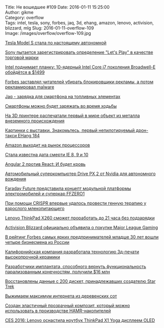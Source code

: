 Title: Не вошедшее #109
Date: 2016-01-11 15:25:00  
Author: gikme  
Category: overflow  
Tags: intel, tesla, sony, forbes, jaq, 3d, ehang, amazon, lenovo, activision, blizzard, mlg
Slug: 2016-01-11-overflow-109  
Image: /images/overflow/overflow-109.jpg


[Tesla Model S стала по настоящему автономной](https://talk.gik.me/posts/JwMLpfQxGS8YeTX5A/tesla-model-s-stala-po-nastoyashemu-avtonomnoj)

[Sony пытается зарегистрировать определение "Let's Play" в качестве торговой марки](https://talk.gik.me/posts/nqteb5WxqxPn94qEb/sony-pytaetsya-zaregistrirovat-opredelenie-let-s-play-v)

[Intel поднимает планку: 10-ядерный Intel Core i7 поколения Broadwell-E обойдётся в $1499](https://talk.gik.me/posts/LTqyZPicPu6E7p6yW/intel-podnimaet-planku-10-yadernyj-intel-core-i7-pokoleniya)

[Forbes заставлял читателей убирать блокировщики рекламы, а потом рекламировал malware](https://talk.gik.me/posts/EuQcn4jr9xPNj4TXr/forbes-zastavlyal-chitatelej-ubirat-blokirovshiki-reklamy-a)

[Jaq - зарядка для смартфона на топливных элементах](https://talk.gik.me/posts/X4QmZozBkiHPABjMi/jaq-zaryadka-dlya-smartfona-na-toplivnyh-elementah)

[Смартфоны можно будет заряжать во время ходьбы](https://talk.gik.me/posts/cN7Yf2jZcujeQ7vCh/smartfony-mozhno-budet-zaryazhat-vo-vremya-hodby)

[На 3D принтере распечатали первый в мире объект из металла внеземного происхождения](https://talk.gik.me/posts/BcdZGdQeReCKef3nx/na-3d-printere-raspechatali-pervyj-v-mire-obekt-iz-metalla)

[Картинки с выставки. Знакомьтесь, первый непилотируемый дрон-такси EHang 184](https://talk.gik.me/posts/QhJDgCYAatZCiNhqk/kartinki-s-vystavki-znakomtes-pervyj-nepilotiruemyj-dron)

[Amazon выходит на рынок процессоров](https://talk.gik.me/posts/GuJsPx8g4jntijzh5/amazon-vyhodit-na-rynok-processorov)

[Стала известна дата смерти IE 8, 9 и 10](https://talk.gik.me/posts/k245idENxxZsZaf9b/stala-izvestna-data-smerti-ie-8-9-i-10)

[Angular 2 против React: И будет кровь](https://talk.gik.me/posts/JXKoJTDRG7LgiyaDY/angular-2-protiv-react-i-budet-krov)

[Автомобильный суперкомпьютер Drive PX 2 от Nvidia для автономного вождения](https://talk.gik.me/posts/nGTTGaB36gjXyaBn7/avtomobilnyj-superkompyuter-drive-px-2-ot-nvidia-dlya)

[Faraday Future представила концепт модульной платформы электромобилей и суперкар FFZERO1](https://talk.gik.me/posts/vqjG9eou4QgaG3gZL/faraday-future-predstavila-koncept-modulnoj-platformy)

[При помощи CRISPR впервые удалось провести генную терапию у взрослого млекопитающего](https://talk.gik.me/posts/okJyQ4G78Yi9zKdGQ/pri-pomoshi-crispr-vpervye-udalos-provesti-gennuyu-terapiyu)

[Lenovo ThinkPad X260 сможет проработать до 21 часа без подзарядки](https://talk.gik.me/posts/Js3eFC9DPXHBTZ9mS/lenovo-thinkpad-x260-smozhet-prorabotat-do-21-chasa-bez)

[Activision Blizzard официально объявила о покупке Major League Gaming](https://talk.gik.me/posts/wJgrBc4pcaH5tiwkp/activision-blizzard-oficialno-obyavila-o-pokupke-major)

[В рейтинг Forbes самых ярких предпринимателей младше 30 лет вошли четыре бизнесмена из России](https://talk.gik.me/posts/e8tfgJcCjbMYi2pLv/v-rejting-forbes-samyh-yarkih-predprinimatelej-mladshe-30)

[Калифорнийская компания разработала технологию 3д-печати высокопрочной керамики](https://talk.gik.me/posts/9Qa3uiPXjTkiHZMLi/kalifornijskaya-kompaniya-razrabotala-tehnologiyu-3d-pechati)

[Разработчики имплантата, способного вернуть функциональность парализованным конечностям, получили $16 млн](https://talk.gik.me/posts/dA6F3XDeX5qxaZTT8/razrabotchiki-implantata-sposobnogo-vernut-funkcionalnost)

[Восстановлены данные с 200 дискет, принадлежавших создателю Star Trek](https://talk.gik.me/posts/EKREpHpxEpWBL8LwN/vosstanovleny-dannye-s-200-disket-prinadlezhavshih)

[Выжимаем максимум интернета из деревенских сот](https://talk.gik.me/posts/q4PkkK8HsMyYETs8R/vyzhimaem-maksimum-interneta-iz-derevenskih-sot)

[Создан эластичный прозрачный композит, который можно использовать в производстве HAMR-накопителей](https://talk.gik.me/posts/KQSQLEMX43rwkRiqL/sozdan-elastichnyj-prozrachnyj-kompozit-kotoryj-mozhno)

[CES 2016: Lenovo оснастила ноутбук ThinkPad X1 Yoga дисплеем OLED](https://talk.gik.me/posts/kPqGEw8eR3koRp7jr/ces-2016-lenovo-osnastila-noutbuk-thinkpad-x1-yoga-displeem)
